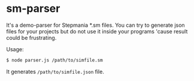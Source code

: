 sm-parser
=========

It's a demo-parser for Stepmania *.sm files. You can try to generate json files for your projects but do not use it inside your programs 'cause result could be frustrating.

Usage:

```bash
$ node parser.js /path/to/simfile.sm
```

It generates `/path/to/simfile.json` file.
